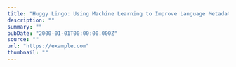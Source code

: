 ```yaml
---
title: "Huggy Lingo: Using Machine Learning to Improve Language Metadata on the Hugging Face Hub"
description: ""
summary: ""
pubDate: "2000-01-01T00:00:00.000Z"
source: ""
url: "https://example.com"
thumbnail: ""
---
```


